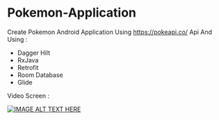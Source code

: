# Pokemon-Application

Create Pokemon Android Application Using https://pokeapi.co/ Api 
And Using : 
- Dagger Hilt
- RxJava
- Retrofit
- Room Database
- Glide

Video Screen : 

[![IMAGE ALT TEXT HERE](https://i3.ytimg.com/vi/_uSpi2vKfb4/hqdefault.jpg)](https://www.youtube.com/watch?v=_uSpi2vKfb4)
